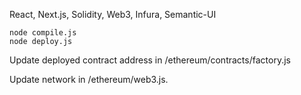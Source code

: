 React, Next.js, Solidity, Web3, Infura, Semantic-UI

```
node compile.js
node deploy.js
```

Update deployed contract address in /ethereum/contracts/factory.js

Update network in /ethereum/web3.js.
